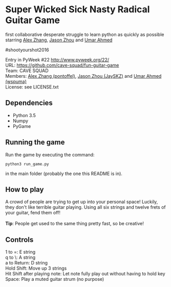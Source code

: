 # Super Wicked Sick Nasty Radical Guitar Game

first collaborative desperate struggle to learn python as quickly as possible starring [Alex Zhang](https://github.com/pontoffel/), [Jason Zhou](https://github.com/JaySKZ/) and [Umar Ahmed](https://github.com/UmarAhmed/)

\#shootyourshot2016

Entry in PyWeek #22  <http://www.pyweek.org/22/>
<br>
URL: https://github.com/cave-squad/fun-guitar-game
<br>
Team: CAVE SQUAD
<br>
Members: [Alex Zhang (pontoffel)](https://github.com/pontoffel/), [Jason Zhou (JaySKZ)](https://github.com/JaySKZ/) and [Umar Ahmed (wspuma)](https://github.com/UmarAhmed/)
<br>
License: see LICENSE.txt

Dependencies
------------
- Python 3.5
- Numpy
- PyGame


Running the game
----------------

Run the game by executing the command:

	python3 run_game.py

in the main folder (probably the one this README is in).

How to play
-----------

A crowd of people are trying to get up into your personal space! Luckily, they don't like terrible guitar playing. Using all six strings and twelve frets of your guitar, fend them off! <br><br>
**Tip**: People get used to the same thing pretty fast, so be creative!

Controls
--------

1 to =: E string
<br> 
q to \\: A string 
<br>
a to Return: D string
<br>
Hold Shift: Move up 3 strings
<br>
Hit Shift after playing note: Let note fully play out without having to hold key
<br>
Space: Play a muted guitar strum (no purpose)



